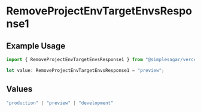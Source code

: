 # RemoveProjectEnvTargetEnvsResponse1

## Example Usage

```typescript
import { RemoveProjectEnvTargetEnvsResponse1 } from "@simplesagar/vercel/models/removeprojectenvop.js";

let value: RemoveProjectEnvTargetEnvsResponse1 = "preview";
```

## Values

```typescript
"production" | "preview" | "development"
```